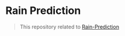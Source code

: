 # Rain Prediction

> This repository related to [Rain-Prediction](https://github.com/Vasanthengineer4949/Rain-Prediction)
